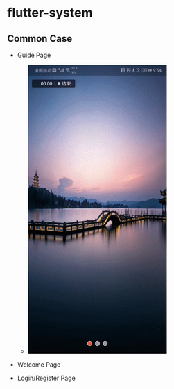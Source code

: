 # flutter-system

## Common Case

- Guide Page
  
  - ![Guide Page](captures/page/guide.gif)
- Welcome Page
- Login/Register Page

